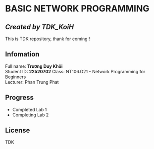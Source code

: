 # BASIC NETWORK PROGRAMMING
## _Created by TDK_KoiH_

This is TDK repository, thank for coming ! 

## Infomation
Full name: **Trương Duy Khôi**  
Student ID: **22520702**
Class: NT106.O21 - Network Programming for Beginners  
Lecturer: Phan Trung Phat  

## Progress
 - Completed Lab 1
 - Completing Lab 2

## License
TDK
